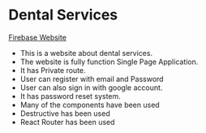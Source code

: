 # Dental Services
[Firebase Website](https://assignment-10-bdab6.web.app/)

* This is a website about dental services.
* The website is fully function Single Page Application.
* It has Private route.
* User can register with email and Password
* User can also sign in with google account.
* It has password reset system.
* Many of the components have been used
* Destructive has been used
* React Router has been used 
